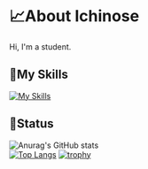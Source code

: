 # 📈About Ichinose
Hi, I'm a student.

## 📙My Skills
[![My Skills](https://skillicons.dev/icons?i=apple,arch,ubuntu,windows,py,cs,html,css,js,md,astro,nextjs,nodejs,tailwind,bootstrap,npm,git,github,docker,bash,unity,blender,figma,ai,ps,discord,gmail,instagram,notion,vscode,neovim,wordpress&theme=dark&perline=8)](https://skillicons.dev)  

## 📘Status
![Anurag's GitHub stats](https://github-readme-stats.vercel.app/api?username=Ichi075&show_icons=true&count_private=true&theme=react&hide=prs,contribs)  
[![Top Langs](https://github-readme-stats.vercel.app/api/top-langs/?username=Ichi075&layout=compact&theme=react)](https://github.com/anuraghazra/github-readme-stats)
[![trophy](https://github-profile-trophy.vercel.app/?username=Ichi075&theme=algolia&title=-Issues,-Experience,-Stars,-Reviews)](https://github.com/ryo-ma/github-profile-trophy)
